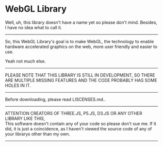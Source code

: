# WebGL Library
Well, uh, this library doesn't have a name yet so please don't mind. Besides, I have no idea what to call it.
<hr>
So, this WebGL Library's goal is to make WebGL, the technology to enable hardware accelerated graphics on the web, more user friendly and easier to use.

Yeah not much else.

<hr>
PLEASE NOTE THAT THIS LIBRARY IS STILL IN DEVELOPMENT, SO THERE ARE MULTIPLE MISSING FEATURES AND THE CODE PROBABLY HAS SOME HOLES IN IT.
<hr>
Before downloading, please read LISCENSES.md..
<hr>
ATTENTION CREATORS OF THREE.JS, P5.JS, D3.JS OR ANY OTHER LIBRARY LIKE THIS,<br>
This software doesn't contain any of your code so please don't sue me. If it did, it is just a coincidence, as I haven't viewed the source code of any of your librarys other than my own.<br>
<hr>

